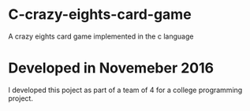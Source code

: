# C-crazy-eights-card-game
A crazy eights card game implemented in the c language


# Developed in Novemeber 2016 
I developed this poject as part of a team of 4 for a college programming project.


